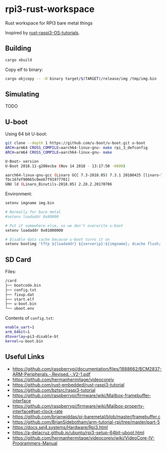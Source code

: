 # rpi3-rust-workspace

Rust workspace for RPI3 bare metal things

Inspired by [rust-raspi3-OS-tutorials](https://github.com/rust-embedded/rust-raspi3-OS-tutorials).

## Building

```rust
cargo xbuild
```

Copy elf to binary:

```bash
cargo objcopy -- -O binary target/$(TARGET)/release/img /tmp/img.bin
```

## Simulating

TODO

## U-boot

Using 64 bit U-boot:

```bash
git clone --depth 1 https://github.com/u-boot/u-boot.git u-boot
ARCH=arm64 CROSS_COMPILE=aarch64-linux-gnu- make rpi_3_defconfig
ARCH=arm64 CROSS_COMPILE=aarch64-linux-gnu- make
```

```bash
U-Boot> version
U-Boot 2018.11-g208ecba (Nov 14 2018 - 13:17:50 -0800)

aarch64-linux-gnu-gcc (Linaro GCC 7.3-2018.05) 7.3.1 20180425 [linaro-7.3-2018.05 revision d29120a424ec
fbc167ef90065c0eeb7f91977701]
GNU ld (Linaro_Binutils-2018.05) 2.28.2.20170706
```

Environment:

```bash
setenv imgname img.bin

# Normally for bare metal
#setenv loadaddr 0x80000

# Put it somewhere else, so we don't overwrite u-boot
setenv loadaddr 0x01000000

# Disable data cache because u-boot turns it on
setenv bootimg 'tftp ${loadaddr} ${serverip}:${imgname}; dcache flush; dcache off; go ${loadaddr}'
```

## SD Card

Files:

```bash
/card
├── bootcode.bin
├── config.txt
├── fixup.dat
├── start.elf
├── u-boot.bin
└── uboot.env
```

Contents of `config.txt`:

```bash
enable_uart=1
arm_64bit=1
dtoverlay=pi3-disable-bt
kernel=u-boot.bin
```

## Useful Links

- https://github.com/raspberrypi/documentation/files/1888662/BCM2837-ARM-Peripherals.-.Revised.-.V2-1.pdf
- https://github.com/hermanhermitage/videocoreiv
- https://github.com/rust-embedded/rust-raspi3-tutorial
- https://github.com/bztsrc/raspi3-tutorial
- https://github.com/raspberrypi/firmware/wiki/Mailbox-framebuffer-interface
- https://github.com/raspberrypi/firmware/wiki/Mailbox-property-interface#set-clock-rate
- https://github.com/brianwiddas/pi-baremetal/blob/master/framebuffer.c
- https://github.com/BrianSidebotham/arm-tutorial-rpi/tree/master/part-5
- https://docs.sel4.systems/Hardware/Rpi3.html
- https://a-delacruz.github.io/ubuntu/rpi3-setup-64bit-uboot.html
- https://github.com/hermanhermitage/videocoreiv/wiki/VideoCore-IV-Programmers-Manual
